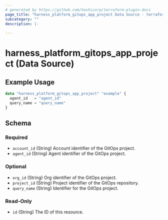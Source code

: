 ```yaml
---
# generated by https://github.com/hashicorp/terraform-plugin-docs
page_title: "harness_platform_gitops_app_project Data Source - terraform-provider-harness"
subcategory: ""
description: |-
  
---
```


# harness_platform_gitops_app_project (Data Source)



## Example Usage

```terraform
data "harness_platform_gitops_app_project" "example" {
  agent_id   = "agent_id"
  query_name = "query_name"
}
```

<!-- schema generated by tfplugindocs -->
## Schema

### Required

- `account_id` (String) Account identifier of the GitOps project.
- `agent_id` (String) Agent identifier of the GitOps project.

### Optional

- `org_id` (String) Org identifier of the GitOps project.
- `project_id` (String) Project identifier of the GitOps repository.
- `query_name` (String) Identifier for the GitOps project.

### Read-Only

- `id` (String) The ID of this resource.
